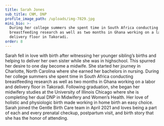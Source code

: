 ```yaml
---
title: Sarah Jones
sub_title: CNM, DNP
profile_image_path: /uploads/img-7829.jpg
mini_bio: >-
  During her college summers she spent time in South Africa conducting
  breastfeeding research as well as two months in Ghana working on a labor and
  delivery floor in Takoradi. 
order: 8
---
```

Sarah fell in love with birth after witnessing her younger sibling’s births and helping to deliver her own sister while she was in highschool. This spurred her desire to one day become a midwife. She started her journey in Charlotte, North Carolina where she earned her bachelors in nursing. During her college summers she spent time in South Africa conducting breastfeeding research as well as two months in Ghana working on a labor and delivery floor in Takoradi. Following graduation, she began her midwifery studies at the University of Illinois Chicago where she is completing her dual DNP in Midwifery and Women’s Health. Her love of holistic and physiologic birth made working in home birth an easy choice. Sarah joined the Gentle Birth Care team in April 2021 and loves being a part of each and every prenatal checkup, postpartum visit, and birth story that she has the honor of attending.